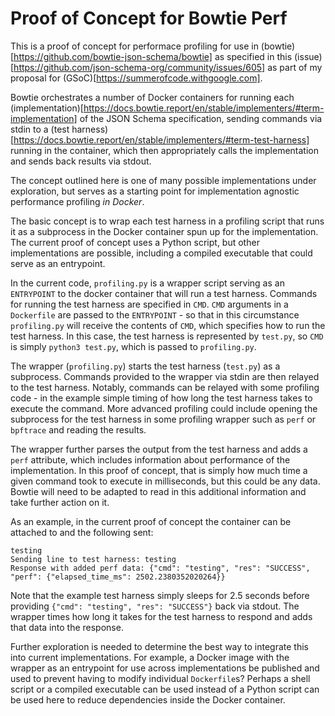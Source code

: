 # Proof of Concept for Bowtie Perf

This is a proof of concept for performace profiling for use in (bowtie)[https://github.com/bowtie-json-schema/bowtie] as specified in this (issue)[https://github.com/json-schema-org/community/issues/605] as part of my proposal for (GSoC)[https://summerofcode.withgoogle.com].

Bowtie orchestrates a number of Docker containers for running each (implementation)[https://docs.bowtie.report/en/stable/implementers/#term-implementation] of the JSON Schema specification, sending commands via stdin to a (test harness)[https://docs.bowtie.report/en/stable/implementers/#term-test-harness] running in the container, which then appropriately calls the implementation and sends back results via stdout.

The concept outlined here is one of many possible implementations under exploration, but serves as a starting point for implementation agnostic performance profiling *in Docker*.

The basic concept is to wrap each test harness in a profiling script that runs it as a subprocess in the Docker container spun up for the implementation. The current proof of concept uses a Python script, but other implementations are possible, including a compiled executable that could serve as an entrypoint.

In the current code, `profiling.py` is a wrapper script serving as an `ENTRYPOINT` to the docker container that will run a test harness. Commands for running the test harness are specified in `CMD`. `CMD` arguments in a `Dockerfile` are passed to the `ENTRYPOINT` - so that in this circumstance `profiling.py` will receive the contents of `CMD`, which specifies how to run the test harness. In this case, the test harness is represented by `test.py`, so `CMD` is simply `python3 test.py`, which is passed to `profiling.py`.

The wrapper (`profiling.py`) starts the test harness (`test.py`) as a subprocess. Commands provided to the wrapper via stdin are then relayed to the test harness. Notably, commands can be relayed with some profiling code - in the example simple timing of how long the test harness takes to execute the command. More advanced profiling could include opening the subprocess for the test harness in some profiling wrapper such as `perf` or `bpftrace` and reading the results.

The wrapper further parses the output from the test harness and adds a `perf` attribute, which includes information about performance of the implementation. In this proof of concept, that is simply how much time a given command took to execute in milliseconds, but this could be any data. Bowtie will need to be adapted to read in this additional information and take further action on it.

As an example, in the current proof of concept the container can be attached to and the following sent:

```text
testing
Sending line to test harness: testing
Response with added perf data: {"cmd": "testing", "res": "SUCCESS", "perf": {"elapsed_time_ms": 2502.2380352020264}}
```

Note that the example test harness simply sleeps for 2.5 seconds before providing `{"cmd": "testing", "res": "SUCCESS"}` back via stdout. The wrapper times how long it takes for the test harness to respond and adds that data into the response.

Further exploration is needed to determine the best way to integrate this into current implementations. For example, a Docker image with the wrapper as an entrypoint for use across implementations be published and used to prevent having to modify individual `Dockerfile`s? Perhaps a shell script or a compiled executable can be used instead of a Python script can be used here to reduce dependencies inside the Docker container.